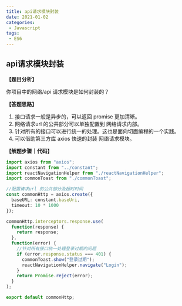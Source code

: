 ```yaml
---
title: api请求模块封装
date: 2021-01-02
categories:
 - Javascript
tags: 
 - ES6
---
```


## api请求模块封装

**【题目分析】**

你项目中的网络/api 请求模块是如何封装的？

**【答题思路】**

1. 接口请求一般是异步的，可以返回 promise 更加清晰。
2. 网络请求url 的公共部分可以单独配置到 网络请求内部。
3. 针对所有的接口可以进行统一的处理。这也是面向切面编程的一个实践。
4. 可以借助第三方库 axios 快速的封装 网络请求模块。

**【解题步骤｜代码】**

```ts
import axios from "axios";
import constant from "../constant";
import reactNavigationHelper from "./reactNavigationHelper";
import commonToast from "./commonToast";

//配置请求url 的公共部分及超时时间
const commonHttp = axios.create({
  baseURL: constant.baseUri,
  timeout: 10 * 1000
});

commonHttp.interceptors.response.use(
  function(response) {
    return response;
  },
  function(error) {
    //针对所有接口统一处理登录过期的问题
    if (error.response.status === 401) {
      commonToast.show("登录过期");
      reactNavigationHelper.navigate("Login");
    }
    return Promise.reject(error);
  }
);

export default commonHttp;
```

